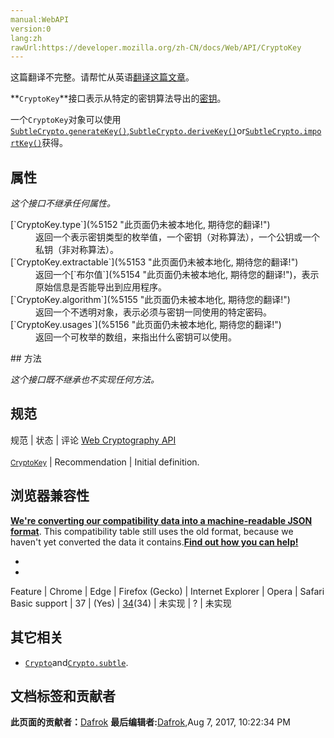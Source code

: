 ```yaml
---
manual:WebAPI
version:0
lang:zh
rawUrl:https://developer.mozilla.org/zh-CN/docs/Web/API/CryptoKey
---
```




这篇翻译不完整。请帮忙从英语[翻译这篇文章](%5147 "")。






**`CryptoKey`**接口表示从特定的密钥算法导出的[密钥](%5148 "The definition of that term (密钥) has not been written yet; please consider contributing it!")。



一个`CryptoKey`对象可以使用[`SubtleCrypto.generateKey()`](%5149 "此页面仍未被本地化, 期待您的翻译!"),[`SubtleCrypto.deriveKey()`](%5150 "此页面仍未被本地化, 期待您的翻译!")or[`SubtleCrypto.importKey()`](%5151 "此页面仍未被本地化, 期待您的翻译!")获得。


## 属性<a name="属性"></a>


<em>这个接口不继承任何属性。</em>

<dl><dt>[`CryptoKey.type`](%5152 "此页面仍未被本地化, 期待您的翻译!")</dt><dd>返回一个表示密钥类型的枚举值，一个密钥（对称算法），一个公钥或一个私钥（非对称算法）。</dd><dt>[`CryptoKey.extractable`](%5153 "此页面仍未被本地化, 期待您的翻译!")</dt><dd>返回一个[`布尔值`](%5154 "此页面仍未被本地化, 期待您的翻译!")，表示原始信息是否能导出到应用程序。</dd><dt>[`CryptoKey.algorithm`](%5155 "此页面仍未被本地化, 期待您的翻译!")</dt><dd>返回一个不透明对象，表示必须与密钥一同使用的特定密码。</dd><dt>[`CryptoKey.usages`](%5156 "此页面仍未被本地化, 期待您的翻译!")</dt><dd>返回一个可枚举的数组，来指出什么密钥可以使用。</dd></dl>
## 方法<a name="方法"></a>


<em>这个接口既不继承也不实现任何方法。</em>


## 规范<a name="规范"></a>
规范 | 状态 | 评论 
[Web Cryptography API<br></br><small>CryptoKey</small>](%5157 "") | Recommendation | Initial definition. 


## 浏览器兼容性<a name="浏览器兼容性"></a>


**[We&#39;re converting our compatibility data into a machine-readable JSON format](%3344 "")**. This compatibility table still uses the old format, because we haven&#39;t yet converted the data it contains.**[Find out how you can help!](%3392 "")**


* 
* 
Feature | Chrome | Edge | Firefox (Gecko) | Internet Explorer | Opera | Safari 
Basic support | 37 | (Yes) | [34](%5158 "Released on 2014-12-01.")(34) | 未实现 | ? | 未实现 




## 其它相关<a name="其它相关"></a>

* [`Crypto`](%2629 "Crypto 接口提供了基本的加密功能，可用于当前的上下文中。它允许访问一个密码强度的随机数生成器和 cryptographic primitives。")and[`Crypto.subtle`](%5139 "Crypto.subtle 是一个只读属性，返回一个 SubtleCrypto 对象允许做一个些加密操作。").



## 文档标签和贡献者
**此页面的贡献者：**[Dafrok](%5159 "")
**最后编辑者:**[Dafrok](%5159 ""),<time>Aug 7, 2017, 10:22:34 PM</time>


